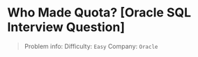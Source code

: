 # Who Made Quota? [Oracle SQL Interview Question]

> Problem info:
> Difficulty: `Easy`
> Company: `Oracle`

